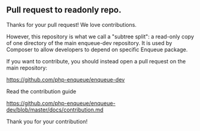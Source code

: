 ## Pull request to readonly repo. 

Thanks for your pull request! We love contributions.

However, this repository is what we call a "subtree split": a read-only copy of one directory of the main enqueue-dev repository. It is used by Composer to allow developers to depend on specific Enqueue package.

If you want to contribute, you should instead open a pull request on the main repository:

https://github.com/php-enqueue/enqueue-dev

Read the contribution guide

https://github.com/php-enqueue/enqueue-dev/blob/master/docs/contribution.md 

Thank you for your contribution!
